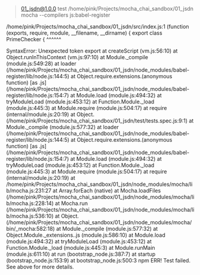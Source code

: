 > 01_jsdn@1.0.0 test /home/pink/Projects/mocha_chai_sandbox/01_jsdn
> mocha --compilers js:babel-register

/home/pink/Projects/mocha_chai_sandbox/01_jsdn/src/index.js:1
(function (exports, require, module, __filename, __dirname) { export class PrimeChecker {
                                                              ^^^^^^

SyntaxError: Unexpected token export
    at createScript (vm.js:56:10)
    at Object.runInThisContext (vm.js:97:10)
    at Module._compile (module.js:549:28)
    at loader (/home/pink/Projects/mocha_chai_sandbox/01_jsdn/node_modules/babel-register/lib/node.js:144:5)
    at Object.require.extensions.(anonymous function) [as .js] (/home/pink/Projects/mocha_chai_sandbox/01_jsdn/node_modules/babel-register/lib/node.js:154:7)
    at Module.load (module.js:494:32)
    at tryModuleLoad (module.js:453:12)
    at Function.Module._load (module.js:445:3)
    at Module.require (module.js:504:17)
    at require (internal/module.js:20:19)
    at Object.<anonymous> (/home/pink/Projects/mocha_chai_sandbox/01_jsdn/test/tests.spec.js:9:1)
    at Module._compile (module.js:577:32)
    at loader (/home/pink/Projects/mocha_chai_sandbox/01_jsdn/node_modules/babel-register/lib/node.js:144:5)
    at Object.require.extensions.(anonymous function) [as .js] (/home/pink/Projects/mocha_chai_sandbox/01_jsdn/node_modules/babel-register/lib/node.js:154:7)
    at Module.load (module.js:494:32)
    at tryModuleLoad (module.js:453:12)
    at Function.Module._load (module.js:445:3)
    at Module.require (module.js:504:17)
    at require (internal/module.js:20:19)
    at /home/pink/Projects/mocha_chai_sandbox/01_jsdn/node_modules/mocha/lib/mocha.js:231:27
    at Array.forEach (native)
    at Mocha.loadFiles (/home/pink/Projects/mocha_chai_sandbox/01_jsdn/node_modules/mocha/lib/mocha.js:228:14)
    at Mocha.run (/home/pink/Projects/mocha_chai_sandbox/01_jsdn/node_modules/mocha/lib/mocha.js:536:10)
    at Object.<anonymous> (/home/pink/Projects/mocha_chai_sandbox/01_jsdn/node_modules/mocha/bin/_mocha:582:18)
    at Module._compile (module.js:577:32)
    at Object.Module._extensions..js (module.js:586:10)
    at Module.load (module.js:494:32)
    at tryModuleLoad (module.js:453:12)
    at Function.Module._load (module.js:445:3)
    at Module.runMain (module.js:611:10)
    at run (bootstrap_node.js:387:7)
    at startup (bootstrap_node.js:153:9)
    at bootstrap_node.js:500:3
npm ERR! Test failed.  See above for more details.